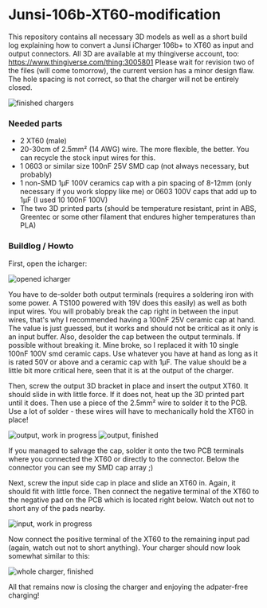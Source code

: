 # Junsi-106b-XT60-modification
This repository contains all necessary 3D models as well as a short build log explaining how to convert a Junsi iCharger 106b+ to XT60 as input and output connectors. All 3D are available at my thingiverse account, too: https://www.thingiverse.com/thing:3005801
Please wait for revision two of the files (will come tomorrow), the current version has a minor design flaw. The hole spacing is not correct, so that the charger will not be entirely closed.

![finished chargers](https://raw.githubusercontent.com/ebastler/Junsi-106b-XT60-modification/master/Documentation/junsi_finished.jpg)

### Needed parts
- 2 XT60 (male)
- 20-30cm of 2.5mm² (14 AWG) wire. The more flexible, the better. You can recycle the stock input wires for this.
- 1 0603 or similar size 100nF 25V SMD cap (not always necessary, but probably)
- 1 non-SMD 1µF 100V ceramics cap with a pin spacing of 8-12mm (only necessary if you work sloppy like me) or 0603 100V caps that add up to 1µF (I used 10 100nF 100V)
- The two 3D printed parts (should be temperature resistant, print in ABS, Greentec or some other filament that endures higher temperatures than PLA)

### Buildlog / Howto
First, open the icharger:

![opened icharger](https://raw.githubusercontent.com/ebastler/Junsi-106b-XT60-modification/master/Documentation/junsi_whole_before.jpg)

You have to de-solder both output terminals (requires a soldering iron with some power. A TS100 powered with 19V does this easily) as well as both input wires. You will probably break the cap right in between the input wires, that's why I recommended having a 100nF 25V ceramic cap at hand. The value is just guessed, but it works and should not be critical as it only is an input buffer. Also, desolder the cap between the output terminals. If possible without breaking it. Mine broke, so I replaced it with 10 single 100nF 100V smd ceramic caps. Use whatever you have at hand as long as it is rated 50V or above and a ceramic cap with 1µF. The value should be a little bit more critical here, seen that it is at the output of the charger.

Then, screw the output 3D bracket in place and insert the output XT60. It should slide in with little force. If it does not, heat up the 3D printed part until it does. Then use a piece of the 2.5mm² wire to solder it to the PCB. Use a lot of solder - these wires will have to mechanically hold the XT60 in place!

![output, work in progress](https://raw.githubusercontent.com/ebastler/Junsi-106b-XT60-modification/master/Documentation/junsi_out_half.jpg)
![output, finished](https://raw.githubusercontent.com/ebastler/Junsi-106b-XT60-modification/master/Documentation/junsi_out_finished.jpg)

If you managed to salvage the cap, solder it onto the two PCB terminals where you connected the XT60 or directly to the connector. Below the connector you can see my SMD cap array ;)

Next, screw the input side cap in place and slide an XT60 in. Again, it should fit with little force. Then connect the negative terminal of the XT60 to the negative pad on the PCB which is located right below. Watch out not to short any of the pads nearby.

![input, work in progress](https://raw.githubusercontent.com/ebastler/Junsi-106b-XT60-modification/master/Documentation/junsi_in_half.jpg)

Now connect the positive terminal of the XT60 to the remaining input pad (again, watch out not to short anything). Your charger should now look somewhat similar to this:

![whole charger, finished](https://raw.githubusercontent.com/ebastler/Junsi-106b-XT60-modification/master/Documentation/junsi_whole_finished.jpg)

All that remains now is closing the charger and enjoying the adpater-free charging!
